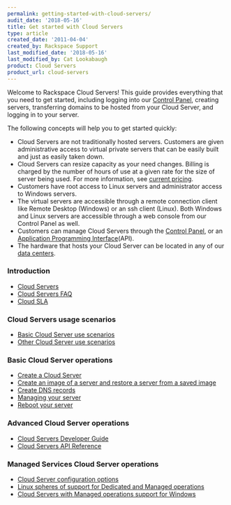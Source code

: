 ```yaml
---
permalink: getting-started-with-cloud-servers/
audit_date: '2018-05-16'
title: Get started with Cloud Servers
type: article
created_date: '2011-04-04'
created_by: Rackspace Support
last_modified_date: '2018-05-16'
last_modified_by: Cat Lookabaugh
product: Cloud Servers
product_url: cloud-servers
---
```


Welcome to Rackspace Cloud Servers!  This guide provides
everything that you need to get started, including logging into our
[Control Panel](https://manage.rackspacecloud.com), creating servers, transferring
domains to be hosted from your Cloud Server, and logging in to your
server.

The following concepts will help you to get started quickly:

-   Cloud Servers are not traditionally hosted servers. Customers
    are given administrative access to virtual private servers that can be
    easily built and just as easily taken down.
-   Cloud Servers can resize capacity as your need changes. Billing is
    charged by the number of hours of use at a given rate for the size of
    server being used. For more information, see
    [current pricing](https://www.rackspace.com/cloud/cloud_hosting_products/servers/pricing/).
-   Customers have root access to Linux servers and administrator
    access to Windows servers.
-   The virtual servers are accessible through a remote connection
    client like Remote Desktop (Windows) or an ssh client (Linux). Both
    Windows and Linux servers are accessible through a web console
    from our Control Panel as well.
-   Customers can manage Cloud Servers through the [Control Panel](https://manage.rackspacecloud.com), or an
    [Application Programming Interface](https://docs.rackspace.com/docs/)(API).
-   The hardware that hosts your Cloud Server can be located in any of our
    [data centers](https://www.rackspace.com/en-us/about/datacenters).

### Introduction

-   [Cloud Servers](/support/how-to/cloud-servers)
-   [Cloud Servers FAQ](/support/how-to/cloud-servers-faq)
-   [Cloud SLA](https://www.rackspace.com/information/legal/cloud/sla)

### Cloud Servers usage scenarios

-   [Basic Cloud Server use scenarios](/support/how-to/basic-cloud-server-use-scenarios)
-   [Other Cloud Server use scenarios](/support/how-to/other-cloud-server-use-scenarios)

### Basic Cloud Server operations

-   [Create a Cloud Server](/support/how-to/create-a-cloud-server)
-   [Create an image of a server and restore a server from a saved image](/support/how-to/create-an-image-of-a-server-and-restore-a-server-from-a-saved-image)
-   [Create DNS records](/support/how-to/creating-dns-records-with-cloud-dns)
-   [Managing your server](/support/how-to/managing-your-server-resizing-standard-and-general-purpose-servers)
-   [Reboot your server](/support/how-to/reboot-your-server)

### Advanced Cloud Server operations

-   [Cloud Servers Developer Guide](https://docs.rackspace.com/docs/cloud-servers/v2/developer-guide/)
-   [Cloud Servers API Reference](https://docs.rackspace.com/docs/cloud-servers/v2/developer-guide/#document-api-reference)

### Managed Services Cloud Server operations

-   [Cloud Server configuration options](/support/how-to/cloud-server-configuration-options)
-   [Linux spheres of support for Dedicated and Managed operations](/support/how-to/linux-spheres-of-support-for-dedicated-and-managed-ops)
-   [Cloud Servers with Managed operations support for Windows](/support/how-to/cloud-servers-with-managed-operations-support-for-windows)

